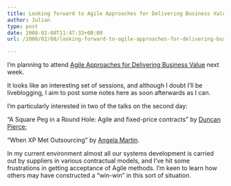 ```yaml
---
title: Looking forward to Agile Approaches for Delivering Business Value
author: Julian
type: post
date: 2008-02-08T11:47:33+00:00
url: /2008/02/08/looking-forward-to-agile-approaches-for-delivering-business-value/

---
```

I’m planning to attend [Agile Approaches for Delivering Business Value][1] next week.

It looks like an interesting set of sessions, and although I doubt I’ll be liveblogging, I aim to post some notes here as soon afterwards as I can.

I’m particularly interested in two of the talks on the second day:

“A Square Peg in a Round Hole: Agile and fixed-price contracts” by [Duncan Pierce][2];

“When XP Met Outsourcing” by [Angela Martin][3].

In my current environment almost all our systems development is carried out by suppliers in various contractual models, and I’ve hit some frustrations in getting acceptance of Agile methods. I’m keen to learn how others may have constructed a “win-win” in this sort of situation.

 [1]: https://www.unicom.co.uk/product_detail.asp?prdid=1547
 [2]: https://amarinda.com/about/people
 [3]: https://www.martinitconsulting.com/